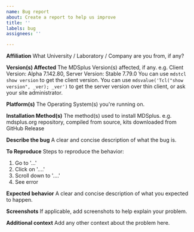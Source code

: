```yaml
---
name: Bug report
about: Create a report to help us improve
title: ''
labels: bug
assignees: ''

---
```


**Affiliation**
What University / Laboratory / Company are you from, if any?

**Version(s) Affected**
The MDSplus Version(s) affected, if any.
e.g. Client Version: Alpha 7.142.80, Server Version: Stable 7.79.0
You can use `mdstcl show version` to get the client version.
You can use `mdsvalue('Tcl("show version", _ver); _ver')` to get the server version over thin client, or ask your site administrator.

**Platform(s)**
The Operating System(s) you're running on.

**Installation Method(s)**
The method(s) used to install MDSplus.
e.g. mdsplus.org repository, compiled from source, kits downloaded from GitHub Release

**Describe the bug**
A clear and concise description of what the bug is.

**To Reproduce**
Steps to reproduce the behavior:
1. Go to '...'
2. Click on '....'
3. Scroll down to '....'
4. See error

**Expected behavior**
A clear and concise description of what you expected to happen.

**Screenshots**
If applicable, add screenshots to help explain your problem.

**Additional context**
Add any other context about the problem here.

